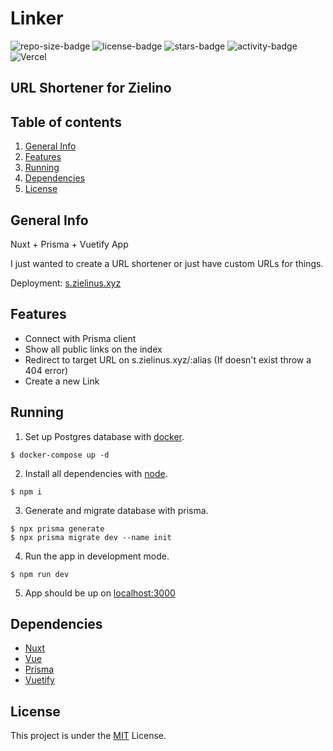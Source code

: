 # Linker

![repo-size-badge](https://img.shields.io/github/repo-size/Zielin0/linker?style=flat-square)
![license-badge](https://img.shields.io/github/license/Zielin0/linker?style=flat-square)
![stars-badge](https://img.shields.io/github/stars/Zielin0/linker?style=flat-square)
![activity-badge](https://img.shields.io/github/commit-activity/m/Zielin0/linker?style=flat-square)
![Vercel](https://therealsujitk-vercel-badge.vercel.app/?app=linker&style=flat-square)

## URL Shortener for Zielino

## Table of contents
1. [General Info](#general-info)
2. [Features](#features)
3. [Running](#running)
4. [Dependencies](#dependencies)
5. [License](#license)

## General Info

Nuxt + Prisma + Vuetify App

I just wanted to create a URL shortener or just have custom URLs for things.

Deployment: [s.zielinus.xyz](https://s.zielinus.xyz)

## Features

- Connect with Prisma client
- Show all public links on the index
- Redirect to target URL on s.zielinus.xyz/:alias (If doesn't exist throw a 404 error)
- Create a new Link
  
## Running

1. Set up Postgres database with [docker](https://www.docker.com/).

  ```shell
  $ docker-compose up -d
  ```

2. Install all dependencies with [node](https://nodejs.org/en/).
  
  ```shell
  $ npm i
  ```

3. Generate and migrate database with prisma.

  ```shell
  $ npx prisma generate
  $ npx prisma migrate dev --name init
  ```

4. Run the app in development mode.

  ```shell
  $ npm run dev
  ```

5. App should be up on [localhost:3000](http://localhost:3000)

## Dependencies

- [Nuxt](https://nuxt.com/)
- [Vue](https://vuejs.org/)
- [Prisma](https://www.prisma.io/)
- [Vuetify](https://next.vuetifyjs.com/en/)

## License
This project is under the [MIT](./LICENSE) License.
